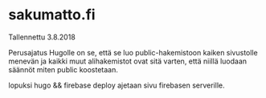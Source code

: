 # sakumatto.fi

Tallennettu 3.8.2018

Perusajatus Hugolle on se, että se luo public-hakemistoon kaiken sivustolle menevän ja kaikki muut alihakemistot ovat sitä varten, että niillä luodaan säännöt miten public koostetaan.

lopuksi hugo && firebase deploy ajetaan sivu firebasen serverille.
